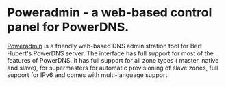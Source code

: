 # Poweradmin - a web-based control panel for PowerDNS.

[Poweradmin](https://www.poweradmin.org/trac/) is a friendly web-based DNS administration tool for Bert Hubert's PowerDNS server. The interface has full support for most of the features of PowerDNS. It has full support for all zone types ( master,  native and  slave), for  supermasters for automatic provisioning of slave zones, full support for IPv6 and comes with multi-language support.
